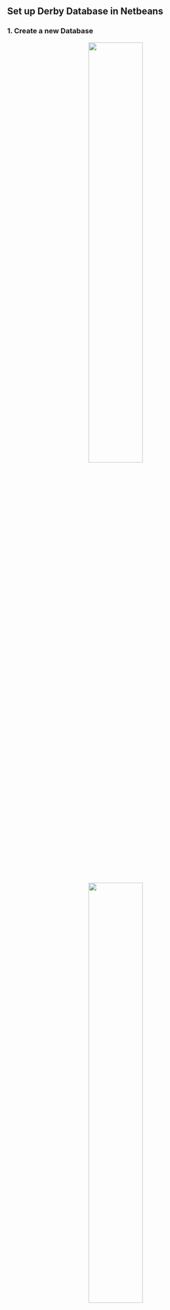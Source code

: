 ## Set up Derby Database in Netbeans
### 1. Create a new Database

<div align=center>
<img src="https://img-blog.csdnimg.cn/20181102075242296.png?x-oss-process=image/watermark,type_ZmFuZ3poZW5naGVpdGk,shadow_10,text_aHR0cHM6Ly9ibG9nLmNzZG4ubmV0L1plbkdfeGlhbmd0,size_16,color_FFFFFF,t_70" width="50%" alt=""/>
 </div>
 
 <div align=center>
<img src=" https://img-blog.csdnimg.cn/20181102074816332.png?x-oss-process=image/watermark,type_ZmFuZ3poZW5naGVpdGk,shadow_10,text_aHR0cHM6Ly9ibG9nLmNzZG4ubmV0L1plbkdfeGlhbmd0,size_16,color_FFFFFF,t_70" width="50%" alt=""/>
 </div>

### 2. Get the Database URL
<div align=center>
  <img src=" https://img-blog.csdnimg.cn/20181102075032746.png?x-oss-process=image/watermark,type_ZmFuZ3poZW5naGVpdGk,shadow_10,text_aHR0cHM6Ly9ibG9nLmNzZG4ubmV0L1plbkdfeGlhbmd0,size_16,color_FFFFFF,t_70" width="50%" alt=""/> <img src="https://img-blog.csdnimg.cn/20181102075050148.png?x-oss-process=image/watermark,type_ZmFuZ3poZW5naGVpdGk,shadow_10,text_aHR0cHM6Ly9ibG9nLmNzZG4ubmV0L1plbkdfeGlhbmd0,size_16,color_FFFFFF,t_70" width="50%" alt=""/> <img src="https://img-blog.csdnimg.cn/201811020750590.png?x-oss-process=image/watermark,type_ZmFuZ3poZW5naGVpdGk,shadow_10,text_aHR0cHM6Ly9ibG9nLmNzZG4ubmV0L1plbkdfeGlhbmd0,size_16,color_FFFFFF,t_70" width="50%" alt=""/>
 </div>

### 3. Add library to Java
<div align=center>
  <img src=" https://img-blog.csdnimg.cn/20181102075436571.png?x-oss-process=image/watermark,type_ZmFuZ3poZW5naGVpdGk,shadow_10,text_aHR0cHM6Ly9ibG9nLmNzZG4ubmV0L1plbkdfeGlhbmd0,size_16,color_FFFFFF,t_70" width="50%" alt=""/> <img src="https://img-blog.csdnimg.cn/20181102075448761.png?x-oss-process=image/watermark,type_ZmFuZ3poZW5naGVpdGk,shadow_10,text_aHR0cHM6Ly9ibG9nLmNzZG4ubmV0L1plbkdfeGlhbmd0,size_16,color_FFFFFF,t_70" width="50%" alt=""/>
 </div>

### 4.Code Skeleton
#####  Load the Database Driver
```java
// Load the derby driver
Class.forName("org.apache.derby.jdbc.EmbeddedDriver");
System.out.println("derby driver was loaded successfully.");
```
##### Connect to Database
```java
// build the connection to derby
Connection conn = DriverManager.getConnection(
        "jdbc:derby://localhost:1527/DerbyDemoDb",
        "ta",
        "123");
System.out.println("derby connection was established successfully.");
```
##### Create Table
```java
// create a new Statement object
Statement stat = conn.createStatement();

// create table
try {
    stat.executeUpdate("CREATE TABLE Persons ("
            + "PersonID int, "
            + "LastName varchar(255),"
            + "FirstName varchar(255),"
            + "Address varchar(255),"
            + "City varchar(255),"
            + "PRIMARY KEY (PersonID)"
            + ")");
} catch (SQLTransactionRollbackException e) {
    System.out.println("Table already exists.");
}
```
##### Insert Records using Statement
```java
// insert data
try {
    stat.executeUpdate("INSERT INTO Persons ("
            + "PersonID, LastName, FirstName, Address, City) "
            + "VALUES ("
            + "1, 'Tan','Xiang','CMUA','Adelaide')");

} catch (SQLIntegrityConstraintViolationException e) {
    System.out.println("Record Already exists.");
}
```
##### Insert Records using PrepareStatement
```java
// insert data
try {
    String prepareSQL = "INSERT INTO Persons ("
            + "PersonID, LastName, FirstName, Address, City) "
            + "VALUES ("
            + "?,?,?,?,?"
            + ")";
    PreparedStatement pres = conn.prepareStatement(prepareSQL);
    pres.setInt(1, 2);
    pres.setString(2, "San");
    pres.setString(3, "Xiang");
    pres.setString(4, "CMU");
    pres.setString(5, "Pittsburgh");
    pres.executeUpdate();

} catch (SQLIntegrityConstraintViolationException e) {
    System.out.println("Record Already exists.");
}
```
##### Simple Query using Statement
```java
// print out the result 
ResultSet res = stat.executeQuery("SELECT * FROM PERSONS");
while (res.next()) {
    System.out.println(res.getString("PersonID"));
}
```
##### Simple Query using PrepareStatement
```java
 // print out the result
 String prepareSQL = "SELECT * FROM Persons WHERE Lastname = ?";
 PreparedStatement pres = conn.prepareCall(prepareSQL);
 pres.setString(1, "Tan");
 ResultSet rest = pres.executeQuery();
 while (rest.next()) {
     System.out.println(rest.getString("FirstName"));
 }
```
### 6. Code Demo
```java
/*
 * To change this license header, choose License Headers in Project Properties.
 * To change this template file, choose Tools | Templates
 * and open the template in the editor.
 */
package derbydemo;

import java.sql.Connection;
import java.sql.DriverManager;
import java.sql.PreparedStatement;
import java.sql.ResultSet;
import java.sql.SQLException;
import java.sql.SQLIntegrityConstraintViolationException;
import java.sql.SQLTransactionRollbackException;
import java.sql.Statement;

/**
 *
 * @author xiangtan
 */
public class DerbyDemo {

    /**
     * @param args the command line arguments
     */
    public static void main(String[] args) throws SQLException, ClassNotFoundException {

        // load the derby driver
        Class.forName("org.apache.derby.jdbc.EmbeddedDriver");
        System.out.println("derby driver was loaded successfully.");

        // build the connection to derby
        Connection conn = DriverManager.getConnection(
                "jdbc:derby://localhost:1527/DerbyDemoDb",
                "ta",
                "123");
        System.out.println("derby connection was established successfully.");

        // create a new Statement object
        Statement stat = conn.createStatement();

        // create table
        try {
            stat.executeUpdate("CREATE TABLE Persons ("
                    + "PersonID int, "
                    + "LastName varchar(255),"
                    + "FirstName varchar(255),"
                    + "Address varchar(255),"
                    + "City varchar(255),"
                    + "PRIMARY KEY (PersonID)"
                    + ")");
        } catch (SQLTransactionRollbackException e) {
            System.out.println("Table already exists.");
        }

        // insert data
        try {
            stat.executeUpdate("INSERT INTO Persons ("
                    + "PersonID, LastName, FirstName, Address, City) "
                    + "VALUES ("
                    + "1, 'Tan','Xiang','CMUA','Adelaide')");

        } catch (SQLIntegrityConstraintViolationException e) {
            System.out.println("Record Already exists.");
        }

        // print out the result 
        ResultSet res = stat.executeQuery("SELECT * FROM PERSONS");
        while (res.next()) {
            System.out.println(res.getString("PersonID"));
        }
        
        
        // insert data
        try {
            String prepareSQL = "INSERT INTO Persons ("
                    + "PersonID, LastName, FirstName, Address, City) "
                    + "VALUES ("
                    + "?,?,?,?,?"
                    + ")";
            PreparedStatement pres = conn.prepareStatement(prepareSQL);
            pres.setInt(1, 2);
            pres.setString(2, "San");
            pres.setString(3, "Xiang");
            pres.setString(4, "CMU");
            pres.setString(5, "Pittsburgh");
            pres.executeUpdate();

        } catch (SQLIntegrityConstraintViolationException e) {
            System.out.println("Record Already exists.");
        }
        
        
        // print out the result
        String prepareSQL = "SELECT * FROM Persons WHERE Lastname = ?";
        PreparedStatement pres = conn.prepareCall(prepareSQL);
        pres.setString(1, "Tan");
        ResultSet rest = pres.executeQuery();
        while (rest.next()) {
            System.out.println(rest.getString("FirstName"));
        }
    }

}
```

### 7. Summary
- PreparedStatement is precompiled and DB-side cached. **It leads to faster execution**, especially when the statement is executed multiple times. 
- PreparedStatement can automatically **prevent SQL injection** with parameterization and built-in escaping of quotes and other special characters. 
